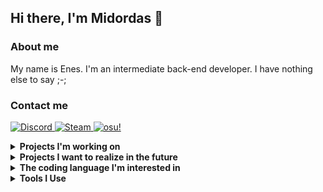 
## Hi there, I'm Midordas 👋

### About me
My name is Enes.
I'm an intermediate back-end developer. I have nothing else to say ;-;
### Contact me
<p align="left">
  <a href="#lock">
      <img alt="Discord" src="https://img.shields.io/badge/Discord-181c24.svg?&style=for-the-badge&logo=discord">
    </a>
    <a href="https://steamcommunity.com/profiles/76561198998108922/">
      <img alt="Steam" src="https://img.shields.io/badge/Steam-181c24.svg?&style=for-the-badge&logo=steam">
    </a>
        <a href="https://osu.ppy.sh/users/29733362">
      <img alt="osu!" src="https://img.shields.io/badge/osu!-181c24.svg?&style=for-the-badge&logo=osu">
    </a>
</p>
<details>
  <summary><b>Projects I'm working on</b></summary>
   <br>
  <li>An innovative plugin for Spigot that adds server specific items called ModelOn (<b>Mod</b>ded Min<b>e</b>craft P<b>l</b>ugin "yes i made it up"), 86% Complete.</li>
  <li>Bot called "Guard Manager" used to protect Discord servers, Suspended.</li>
  <li>An AI algorithm equivalent to human intelligence, Idea.</li>
</details>
<details>
  <summary><b>Projects I want to realize in the future</b></summary>
  <br>
  <li>Spigot real-time Node (JS) connection.</li>
  <li>Plugin and theme manager for Discord. (Legal)</li>
  <li>Framework for web-based desktop application.</li>
</details>

<details>
  <summary><b>The coding language I'm interested in</b></summary>
   <h3>Front-end</h3>
      <img alt="HTML5" src="https://img.shields.io/badge/HTML5-181c24.svg?&style=for-the-badge&logo=html5">
      <img alt="CSS" src="https://img.shields.io/badge/CSS3-181c24.svg?&style=for-the-badge&logo=css3">
      <h3>Back-end</h3>
      <img alt="Node JS" src="https://img.shields.io/badge/Node%20JS-181c24.svg?&style=for-the-badge&logo=node.js">
      <img alt="Lua" src="https://img.shields.io/badge/Lua-181c24.svg?&style=for-the-badge&logo=lua">
      <img alt="PHP" src="https://img.shields.io/badge/PHP-181c24.svg?&style=for-the-badge&logo=php">
      <img alt="Java" src="https://img.shields.io/badge/Java-181c24.svg?&style=for-the-badge&logo=java">
</details>
<details>
  <summary><b>Tools I Use</b></summary>
  <br>
      <img alt="VSC" src="https://img.shields.io/badge/Visual%20Studio%20Code-181c24.svg?&style=for-the-badge&logo=visual-studio-code">
      <img alt="Intellij" src="https://img.shields.io/badge/Intellij%20Idea-181c24.svg?&style=for-the-badge&logo=intellij-idea">
      <img alt="Aseprite" src="https://img.shields.io/badge/Aseprite-181c24.svg?&style=for-the-badge&logo=aseprite">
</details>
